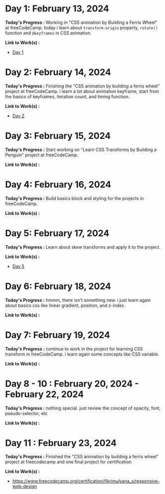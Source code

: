 # Day 1: February 13, 2024

**Today's Progress :** Working in "CSS animation by Building a Ferris Wheel" at freeCodeCamp. today i learn about `transform-origin` property, `rotate()` function and `@keyframes` in CSS animation.

**Link to Work(s) :** 
 - [Day 1](resources/day1.md)

# Day 2: February 14, 2024

**Today's Progress :** Finishing the "CSS animation by building a ferris wheel" project at freeCodeCamp. i learn a lot about animation keyframe, start from the basics of keyframes, iteration count, and timing function.

**Link to Work(s) :** 
- [Day 2](resources/day2.md)

# Day 3: February 15, 2024

**Today's Progress :** Start working on "Learn CSS Transforms by Building a Penguin" project at freeCodeCamp.

**Link to Work(s) :** 

# Day 4: February 16, 2024

**Today's Progress :** Build basics block and styling for the projects in freeCodeCamp.

**Link to Work(s) :** 

# Day 5: February 17, 2024

**Today's Progress :** Learn about skew transforms and apply it to the project.

**Link to Work(s) :** 
- [Day 5](resources/day5.md)

# Day 6: February 18, 2024

**Today's Progress :** hmmm, there isn't something new. i just learn again about basics css like linear gradient, position, and z-index.

**Link to Work(s) :** 

# Day 7: February 19, 2024

**Today's Progress :** continue to work in the project for learning CSS transform in freeCodeCamp. i learn again some concepts like CSS variable.

**Link to Work(s) :** 

# Day 8 - 10 : February 20, 2024 - February 22, 2024
**Today's Progress :**  nothing special. just review the concept of opacity, font, pseudo-selector, etc

**Link to Work(s) :**

# Day 11 : February 23, 2024
**Today's Progress :**  Finished the "CSS animation by building a ferris wheel" project at freecodecamp and one final project for certification

**Link to Work(s) :** 
- https://www.freecodecamp.org/certification/fikrimulyana_s/responsive-web-design


